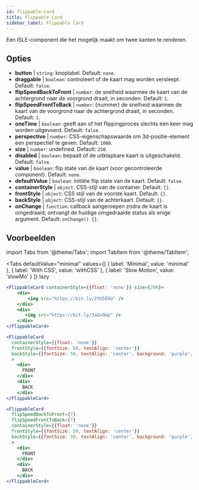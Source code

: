 ```yaml
---
id: flippable-card 
title: Flippable Card
sidebar_label: Flippable Card
---
```


Een ISLE-component die het mogelijk maakt om twee kanten te renderen.

## Opties

* __button__ | `string`: knoplabel. Default: `none`.
* __draggable__ | `boolean`: controleert of de kaart mag worden versleept. Default: `false`.
* __flipSpeedBackToFront__ | `number`: de snelheid waarmee de kaart van de achtergrond naar de voorgrond draait, in seconden. Default: `1`.
* __flipSpeedFrontToBack__ | `number`: {nummer} de snelheid waarmee de kaart van de voorgrond naar de achtergrond draait, in seconden. Default: `1`.
* __oneTime__ | `boolean`: geeft aan of het flippingproces slechts één keer mag worden uitgevoerd. Default: `false`.
* __perspective__ | `number`: CSS-eigenschapswaarde om 3d-positie-element een perspectief te geven. Default: `1000`.
* __size__ | `number`: undefined. Default: `250`.
* __disabled__ | `boolean`: bepaalt of de uitklapbare kaart is uitgeschakeld. Default: `false`.
* __value__ | `boolean`: flip state van de kaart (voor gecontroleerde component). Default: `none`.
* __defaultValue__ | `boolean`: initiële flip state van de kaart. Default: `false`.
* __containerStyle__ | `object`: CSS-stijl van de container. Default: `{}`.
* __frontStyle__ | `object`: CSS stijl van de voorste kaart. Default: `{}`.
* __backStyle__ | `object`: CSS-stijl van de achterkaart. Default: `{}`.
* __onChange__ | `function`: callback aangeroepen zodra de kaart is omgedraaid; ontvangt de huidige omgedraaide status als enige argument. Default: `onChange() {}`.


## Voorbeelden

import Tabs from '@theme/Tabs';
import TabItem from '@theme/TabItem';

<Tabs
    defaultValue="minimal"
    values={[
        { label: 'Minimal', value: 'minimal' },
        { label: 'With CSS', value: 'withCSS' },
        { label: 'Slow Motion', value: 'slowMo' }
    ]}
    lazy
>

<TabItem value="minimal">

```jsx live
<FlippableCard containerStyle={{float: 'none'}} size={200}>
    <div>
        <img src="https://bit.ly/2YU5EbU" />
    </div>
    <div>
       <img src="https://bit.ly/3aGv9mp" />
    </div>
</FlippableCard>
```

</TabItem>

<TabItem value="withCSS">

```jsx live
<FlippableCard 
  containerStyle={{float: 'none'}} 
  frontStyle={{fontSize: 50, textAlign: 'center'}} 
  backStyle={{fontSize: 50, textAlign: 'center', background: 'purple', color: 'white'}} 
  >
    <div>
      FRONT
    </div>
    <div>
      BACK
    </div>
</FlippableCard>
```

</TabItem>

<TabItem value="slowMo">

```jsx live
<FlippableCard 
  flipSpeedBackToFront={7} 
  flipSpeedFrontToBack={7}   
  containerStyle={{float: 'none'}} 
  frontStyle={{fontSize: 50, textAlign: 'center'}} 
  backStyle={{fontSize: 50, textAlign: 'center', background: 'purple', color: 'white'}} 
  >
    <div>
      FRONT
    </div>
    <div>
      BACK
    </div>
</FlippableCard>
```

</TabItem>

</Tabs>

